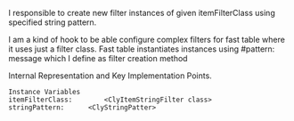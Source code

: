 I responsible to create new filter instances of given itemFilterClass using specified string pattern.

I am a kind of hook to be able configure complex filters for fast table where it uses just a filter class. Fast table instantiates instances using #pattern: message which I define as filter creation method

Internal Representation and Key Implementation Points.

    Instance Variables
	itemFilterClass:		<ClyItemStringFilter class>
	stringPattern:		<ClyStringPatter>